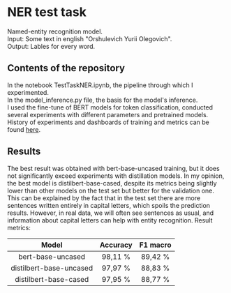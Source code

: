 # NER test task

Named-entity recognition model.   
Input: Some text in english "Orshulevich Yurii Olegovich".   
Output: Lables for every word.

## Contents of the repository

In the notebook TestTaskNER.ipynb, the pipeline through which I experimented.    
In the model_inference.py file, the basis for the model's inference.   
I used the fine-tune of BERT models for token classification, conducted several experiments with different parameters and pretrained models.   
History of experiments and dashboards of training and metrics can be found [here](https://wandb.ai/ur_or/NER_test_task_ZERO).   

## Results

The best result was obtained with bert-base-uncased training, but it does not significantly exceed experiments with distillation models. In my opinion, the best model is distilbert-base-cased, despite its metrics being slightly lower than other models on the test set but better for the validation one. This can be explained by the fact that in the test set there are more sentences written entirely in capital letters, which spoils the prediction results. However, in real data, we will often see sentences as usual, and information about capital letters can help with entity recognition.
Result metrics:

|          **Model**          |     **Accuracy**    |   **F1 macro**   |
|:---------------------------:|:-------------------:|:----------------:|
|      bert-base-uncased      |        98,11 %      |      89,42 %     |
|   distilbert-base-uncased   |        97,97 %      |      88,83 %     |
|    distilbert-base-cased    |        97,95 %      |      88,77 %     |
